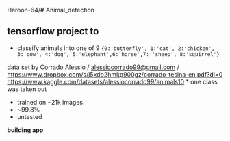Haroon-64/# Animal_detection

## tensorflow project to
* classify animals into one of 9 `{0:'butterfly', 1:'cat', 2:'chicken', 3:'cow', 4:'dog', 5:'elephant',6:'horse',7: 'sheep', 8:'squirrel'}`

data set by Corrado Alessio / alessiocorrado99@gmail.com / https://www.dropbox.com/s/j5xdb2hmkp900gz/corrado-tesina-en.pdf?dl=0
https://www.kaggle.com/datasets/alessiocorrado99/animals10       * one class was taken out

* trained on ~21k images.
* ~99.8%
* untested

**building app**
